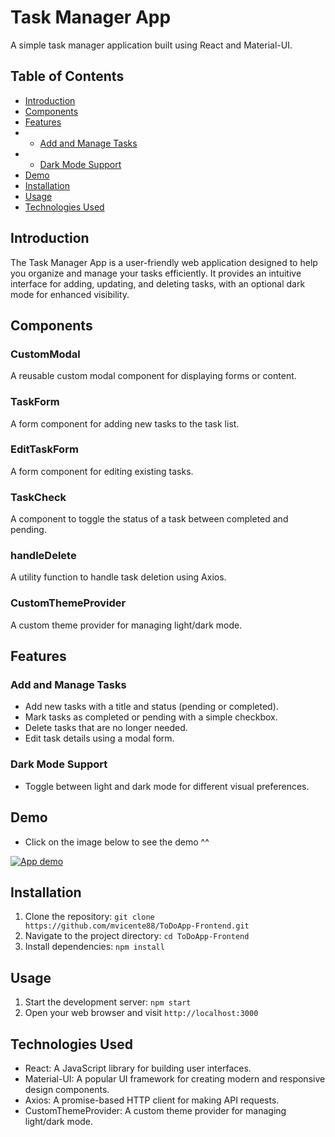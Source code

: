 # Task Manager App

A simple task manager application built using React and Material-UI.

## Table of Contents

- [Introduction](#introduction)
- [Components](#components)
- [Features](#features)
- - [Add and Manage Tasks](#add-and-manage-tasks)
- - [Dark Mode Support](#dark-mode-support)
- [Demo](#demo)
- [Installation](#installation)
- [Usage](#usage)
- [Technologies Used](#technologies-used)


## Introduction

The Task Manager App is a user-friendly web application designed to help you organize and manage your tasks efficiently. It provides an intuitive interface for adding, updating, and deleting tasks, with an optional dark mode for enhanced visibility.

## Components

### CustomModal

A reusable custom modal component for displaying forms or content.

### TaskForm

A form component for adding new tasks to the task list.

### EditTaskForm

A form component for editing existing tasks.

### TaskCheck

A component to toggle the status of a task between completed and pending.

### handleDelete

A utility function to handle task deletion using Axios.

### CustomThemeProvider

A custom theme provider for managing light/dark mode.

## Features

### Add and Manage Tasks

- Add new tasks with a title and status (pending or completed).
- Mark tasks as completed or pending with a simple checkbox.
- Delete tasks that are no longer needed.
- Edit task details using a modal form.



### Dark Mode Support

- Toggle between light and dark mode for different visual preferences.

## Demo

- Click on the image below to see the demo ^^

[![App demo](https://img.youtube.com/vi/4JgSnBwc4y4/0.jpg)](https://youtu.be/4JgSnBwc4y4)




## Installation

1. Clone the repository: `git clone https://github.com/mvicente88/ToDoApp-Frontend.git`
2. Navigate to the project directory: `cd ToDoApp-Frontend`
3. Install dependencies: `npm install`

## Usage

1. Start the development server: `npm start`
2. Open your web browser and visit `http://localhost:3000`

## Technologies Used

- React: A JavaScript library for building user interfaces.
- Material-UI: A popular UI framework for creating modern and responsive design components.
- Axios: A promise-based HTTP client for making API requests.
- CustomThemeProvider: A custom theme provider for managing light/dark mode.


